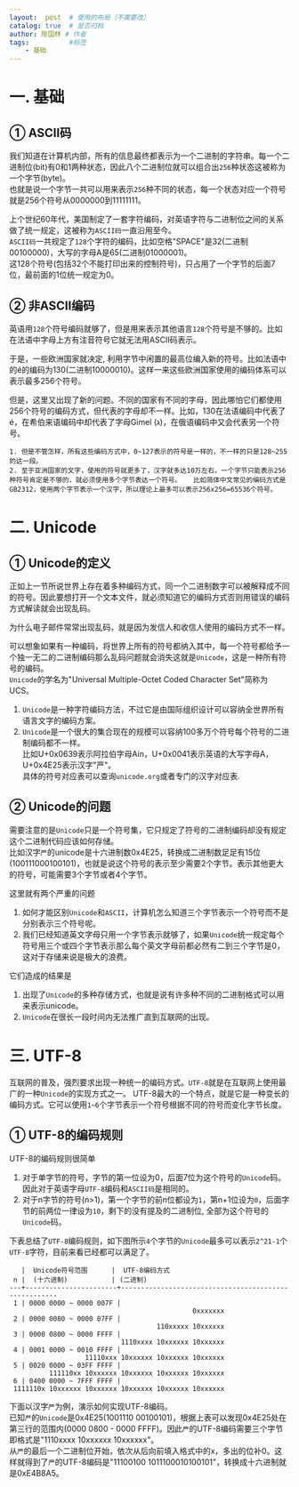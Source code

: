 ```yaml
---
layout:  post  # 使用的布局（不需要改）
catalog: true  # 是否归档
author: 陈国林 # 作者
tags:          #标签
    - 基础
---
```


# 一. 基础
## ① ASCII码
我们知道在计算机内部，所有的信息最终都表示为一个二进制的字符串。每一个二进制位(bit)有0和1两种状态，因此八个二进制位就可以组合出`256`种状态这被称为一个字节(byte)。  
也就是说一个字节一共可以用来表示`256`种不同的状态，每一个状态对应一个符号就是256个符号从0000000到11111111。  

上个世纪60年代，美国制定了一套字符编码，对英语字符与二进制位之间的关系做了统一规定，这被称为`ASCII码`一直沿用至今。  
`ASCII码`一共规定了`128`个字符的编码，比如空格"SPACE"是32(二进制00100000)，大写的字母A是65(二进制01000001)。  
这128个符号(包括32个不能打印出来的控制符号)，只占用了一个字节的后面7位，最前面的1位统一规定为0。

## ② 非ASCII编码
英语用`128`个符号编码就够了，但是用来表示其他语言`128`个符号是不够的。比如在法语中字母上方有注音符号它就无法用ASCII码表示。

于是，一些欧洲国家就决定, 利用字节中闲置的最高位编入新的符号。比如法语中的é的编码为130(二进制10000010)。这样一来这些欧洲国家使用的编码体系可以表示最多256个符号。  

但是，这里又出现了新的问题。不同的国家有不同的字母，因此哪怕它们都使用256个符号的编码方式，但代表的字母却不一样。比如，130在法语编码中代表了é，在希伯来语编码中却代表了字母Gimel (ג)，在俄语编码中又会代表另一个符号。

`1. 但是不管怎样，所有这些编码方式中，0~127表示的符号是一样的，不一样的只是128~255的这一段。`  
`2. 至于亚洲国家的文字，使用的符号就更多了，汉字就多达10万左右。一个字节只能表示256种符号肯定是不够的，就必须使用多个字节表达一个符号。  
    比如简体中文常见的编码方式是GB2312，使用两个字节表示一个汉字，所以理论上最多可以表示256x256=65536个符号。`

# 二. Unicode
## ① Unicode的定义
正如上一节所说世界上存在着多种编码方式，同一个二进制数字可以被解释成不同的符号。因此要想打开一个文本文件，就必须知道它的编码方式否则用错误的编码方式解读就会出现乱码。  

为什么电子邮件常常出现乱码，就是因为发信人和收信人使用的编码方式不一样。

可以想象如果有一种编码，将世界上所有的符号都纳入其中，每一个符号都给予一个独一无二的二进制编码那么乱码问题就会消失这就是`Unicode`，这是一种所有符号的编码。  
`Unicode`的学名为"Universal Multiple-Octet Coded Character Set"简称为UCS。
  
1. `Unicode`是一种字符编码方法，不过它是由国际组织设计可以容纳全世界所有语言文字的编码方案。
2. `Unicode`是一个很大的集合现在的规模可以容纳100多万个符号每个符号的二进制编码都不一样。  
    比如U+0x0639表示阿拉伯字母Ain，U+0x0041表示英语的大写字母A，U+0x4E25表示汉字"严"。  
    具体的符号对应表可以查询`unicode.org`或者专门的汉字对应表.

## ② Unicode的问题
需要注意的是`Unicode`只是一个符号集，它只规定了符号的二进制编码却没有规定这个二进制代码应该如何存储。  
比如汉字`严`的unicode是十六进制数0x4E25，转换成二进制数足足有15位(100111000100101)，也就是说这个符号的表示至少需要2个字节。表示其他更大的符号，可能需要3个字节或者4个字节。

这里就有两个严重的问题  
1. 如何才能区别`Unicode`和`ASCII`，计算机怎么知道三个字节表示一个符号而不是分别表示三个符号呢。
2. 我们已经知道英文字母只用一个字节表示就够了，如果`Unicode`统一规定每个符号用三个或四个字节表示那么每个英文字母前都必然有二到三个字节是0，这对于存储来说是极大的浪费。

它们造成的结果是
1. 出现了`Unicode`的多种存储方式，也就是说有许多种不同的二进制格式可以用来表示unicode。
2. `Unicode`在很长一段时间内无法推广直到互联网的出现。

# 三. UTF-8
互联网的普及，强烈要求出现一种统一的编码方式。`UTF-8`就是在互联网上使用最广的一种`Unicode`的实现方式之一。
UTF-8最大的一个特点，就是它是一种变长的编码方式。它可以使用`1~6`个字节表示一个符号根据不同的符号而变化字节长度。

## ① UTF-8的编码规则
UTF-8的编码规则很简单
1. 对于单字节的符号，字节的第一位设为0，后面7位为这个符号的`Unicode`码。因此对于英语字母`UTF-8`编码和`ASCII码`是相同的。
2. 对于n字节的符号(n>1)，第一个字节的前n位都设为`1`，第n+1位设为`0`，后面字节的前两位一律设为`10`，剩下的没有提及的二进制位, 全部为这个符号的`Unicode`码。

下表总结了`UTF-8`编码规则，如下图所示`4`个字节的`Unicode`最多可以表示`2^21-1`个`UTF-8`字符，目前来看已经都可以满足了。
```
   |  Unicode符号范围      |  UTF-8编码方式  
 n |  (十六进制)           | (二进制)  
---+-----------------------+------------------------------------------------------  
 1 | 0000 0000 ~ 0000 007F |                                              0xxxxxxx  
 2 | 0000 0080 ~ 0000 07FF |                                     110xxxxx 10xxxxxx  
 3 | 0000 0800 ~ 0000 FFFF |                            1110xxxx 10xxxxxx 10xxxxxx  
 4 | 0001 0000 ~ 0010 FFFF |                   11110xxx 10xxxxxx 10xxxxxx 10xxxxxx  
 5 | 0020 0000 ~ 03FF FFFF |          111110xx 10xxxxxx 10xxxxxx 10xxxxxx 10xxxxxx  
 6 | 0400 0000 ~ 7FFF FFFF | 1111110x 10xxxxxx 10xxxxxx 10xxxxxx 10xxxxxx 10xxxxxx
 ```
 
下面以汉字`严`为例，演示如何实现UTF-8编码。  
已知`严`的`Unicode`是0x4E25(1001110 00100101)，根据上表可以发现0x4E25处在第三行的范围内(0000 0800 - 0000 FFFF)。因此`严`的UTF-8编码需要三个字节即格式是"1110xxxx 10xxxxxx 10xxxxxx"。  
从`严`的最后一个二进制位开始，依次从后向前填入格式中的x，多出的位补0。这样就得到了`严`的UTF-8编码是"11100100 1011100010100101"，转换成十六进制就是0xE4B8A5。

